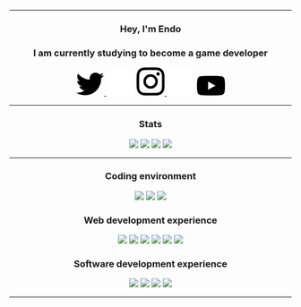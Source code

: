 <hr>

<h3 align="center"><b>Hey, I'm Endo</b></h3>
<h3 align="center">I am currently studying to become a game developer</h3>

<div align="center">
    <a href="https://twitter.com/Das3ndo"><picture>
        <source media="(prefers-color-scheme: dark)" srcset="https://raw.githubusercontent.com/DasEndo/DasEndo/main/icons/2021%20Twitter%20logo%20-%20white.png">
        <source media="(prefers-color-scheme: light)" srcset="https://raw.githubusercontent.com/DasEndo/DasEndo/main/icons/2021%20Twitter%20logo%20-%20black.png">
        <img src="https://raw.githubusercontent.com/DasEndo/DasEndo/main/icons/2021%20Twitter%20logo%20-%20black.png" width="50px" height="auto">
    </picture></a>
    <img src="icons/transparent.png" width="50px" height="auto">
    <a href="https://www.instagram.com/das3ndo/"><picture>
        <source media="(prefers-color-scheme: dark)" srcset="https://raw.githubusercontent.com/DasEndo/DasEndo/main/icons/Instagram_Glyph_White.png">
        <source media="(prefers-color-scheme: light)" srcset="https://raw.githubusercontent.com/DasEndo/DasEndo/main/icons/Instagram_Glyph_Black.png">
        <img src="https://raw.githubusercontent.com/DasEndo/DasEndo/main/icons/Instagram_Glyph_Black.png" width="50px" height="auto">
    </picture></a>
    <img src="icons/transparent.png" width="50px" height="auto">
    <a href="https://www.youtube.com/@dasendo"><picture>
        <source media="(prefers-color-scheme: dark)" srcset="https://raw.githubusercontent.com/DasEndo/DasEndo/main/icons/yt_logo_mono_dark.png">
        <source media="(prefers-color-scheme: light)" srcset="https://raw.githubusercontent.com/DasEndo/DasEndo/main/icons/yt_icon_mono_light.png">
        <img src="https://raw.githubusercontent.com/DasEndo/DasEndo/main/icons/yt_icon_mono_light.png" width="50px" height="auto">
    </picture></a>
</div>

<hr>

<h3 align="center">Stats</h3>
<div align="center">
    <img src="https://raw.githubusercontent.com/DasEndo/github-stats/master/generated/overview.svg#gh-dark-mode-only">
    <img src="https://raw.githubusercontent.com/DasEndo/github-stats/master/generated/overview.svg#gh-light-mode-only">
    <img src="https://raw.githubusercontent.com/DasEndo/github-stats/master/generated/languages.svg#gh-dark-mode-only">
    <img src="https://raw.githubusercontent.com/DasEndo/github-stats/master/generated/languages.svg#gh-light-mode-only">
</div>

<hr>

<h3 align="center">Coding environment</h3>
<div align="center">
    <img src="https://img.shields.io/badge/IntelliJ_IDEA-000000.svg?style=for-the-badge&logo=intellij-idea&logoColor=white">
    <img src="https://img.shields.io/badge/Rider-000000?style=for-the-badge&logo=Rider&logoColor=white">
    <img src="https://img.shields.io/badge/Visual_Studio_Code-0078D4?style=for-the-badge&logo=visual%20studio%20code&logoColor=white">
</div>

<h3 align="center">Web development experience</h3>
<div align="center">
    <img src="https://img.shields.io/badge/HTML5-E34F26?style=for-the-badge&logo=html5&logoColor=white">
    <img src="https://img.shields.io/badge/CSS3-1572B6?style=for-the-badge&logo=css3&logoColor=white">
    <img src="https://img.shields.io/badge/JavaScript-323330?style=for-the-badge&logo=javascript&logoColor=F7DF1E">
    <img src="https://img.shields.io/badge/Vue.js-35495E?style=for-the-badge&logo=vue.js&logoColor=4FC08D">
    <img src="https://img.shields.io/badge/PHP-777BB4?style=for-the-badge&logo=php&logoColor=white">
    <img src="https://img.shields.io/badge/MySQL-00000F?style=for-the-badge&logo=mysql&logoColor=white">
</div>

<h3 align="center">Software development experience</h3>
<div align="center">
    <img src="https://img.shields.io/badge/Unity-100000?style=for-the-badge&logo=unity&logoColor=white">
    <img src="https://img.shields.io/badge/C%23-239120?style=for-the-badge&logo=c-sharp&logoColor=white">
    <img src="https://img.shields.io/badge/Java-ED8B00?style=for-the-badge&logo=openjdk&logoColor=white">
    <img src="https://img.shields.io/badge/Kotlin-0095D5?&style=for-the-badge&logo=kotlin&logoColor=white">
</div>

<hr>
